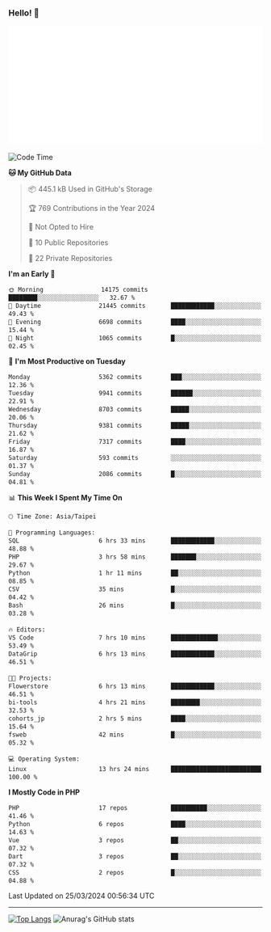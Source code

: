 ### Hello! 👋

![Metrics](/metrics.classic.svg)

<!--START_SECTION:waka-->
![Code Time](http://img.shields.io/badge/Code%20Time-1%2C264%20hrs%2053%20mins-blue)

**🐱 My GitHub Data** 

> 📦 445.1 kB Used in GitHub's Storage 
 > 
> 🏆 769 Contributions in the Year 2024
 > 
> 🚫 Not Opted to Hire
 > 
> 📜 10 Public Repositories 
 > 
> 🔑 22 Private Repositories 
 > 
**I'm an Early 🐤** 

```text
🌞 Morning                14175 commits       ████████░░░░░░░░░░░░░░░░░   32.67 % 
🌆 Daytime                21445 commits       ████████████░░░░░░░░░░░░░   49.43 % 
🌃 Evening                6698 commits        ████░░░░░░░░░░░░░░░░░░░░░   15.44 % 
🌙 Night                  1065 commits        █░░░░░░░░░░░░░░░░░░░░░░░░   02.45 % 
```
📅 **I'm Most Productive on Tuesday** 

```text
Monday                   5362 commits        ███░░░░░░░░░░░░░░░░░░░░░░   12.36 % 
Tuesday                  9941 commits        ██████░░░░░░░░░░░░░░░░░░░   22.91 % 
Wednesday                8703 commits        █████░░░░░░░░░░░░░░░░░░░░   20.06 % 
Thursday                 9381 commits        █████░░░░░░░░░░░░░░░░░░░░   21.62 % 
Friday                   7317 commits        ████░░░░░░░░░░░░░░░░░░░░░   16.87 % 
Saturday                 593 commits         ░░░░░░░░░░░░░░░░░░░░░░░░░   01.37 % 
Sunday                   2086 commits        █░░░░░░░░░░░░░░░░░░░░░░░░   04.81 % 
```


📊 **This Week I Spent My Time On** 

```text
🕑︎ Time Zone: Asia/Taipei

💬 Programming Languages: 
SQL                      6 hrs 33 mins       ████████████░░░░░░░░░░░░░   48.88 % 
PHP                      3 hrs 58 mins       ███████░░░░░░░░░░░░░░░░░░   29.67 % 
Python                   1 hr 11 mins        ██░░░░░░░░░░░░░░░░░░░░░░░   08.85 % 
CSV                      35 mins             █░░░░░░░░░░░░░░░░░░░░░░░░   04.42 % 
Bash                     26 mins             █░░░░░░░░░░░░░░░░░░░░░░░░   03.28 % 

🔥 Editors: 
VS Code                  7 hrs 10 mins       █████████████░░░░░░░░░░░░   53.49 % 
DataGrip                 6 hrs 13 mins       ████████████░░░░░░░░░░░░░   46.51 % 

🐱‍💻 Projects: 
Flowerstore              6 hrs 13 mins       ████████████░░░░░░░░░░░░░   46.51 % 
bi-tools                 4 hrs 21 mins       ████████░░░░░░░░░░░░░░░░░   32.53 % 
cohorts_jp               2 hrs 5 mins        ████░░░░░░░░░░░░░░░░░░░░░   15.64 % 
fsweb                    42 mins             █░░░░░░░░░░░░░░░░░░░░░░░░   05.32 % 

💻 Operating System: 
Linux                    13 hrs 24 mins      █████████████████████████   100.00 % 
```

**I Mostly Code in PHP** 

```text
PHP                      17 repos            ██████████░░░░░░░░░░░░░░░   41.46 % 
Python                   6 repos             ████░░░░░░░░░░░░░░░░░░░░░   14.63 % 
Vue                      3 repos             ██░░░░░░░░░░░░░░░░░░░░░░░   07.32 % 
Dart                     3 repos             ██░░░░░░░░░░░░░░░░░░░░░░░   07.32 % 
CSS                      2 repos             █░░░░░░░░░░░░░░░░░░░░░░░░   04.88 % 
```




 Last Updated on 25/03/2024 00:56:34 UTC
<!--END_SECTION:waka-->

<hr>

<span style="display:inline-block">[![Top Langs](https://github-readme-stats.vercel.app/api/top-langs/?username=maureendadap&layout=compact&theme=transparent)](https://github.com/anuraghazra/github-readme-stats)</span>
<span style="display:inline-block">![Anurag's GitHub stats](https://github-readme-stats.vercel.app/api?username=maureendadap&show_icons=true&theme=transparent&count_private=true)</span>

<!--
**MaureenDadap/maureendadap** is a ✨ _special_ ✨ repository because its `README.md` (this file) appears on your GitHub profile.

Here are some ideas to get you started:

- 🔭 I’m currently working on ...
- 🌱 I’m currently learning ...
- 👯 I’m looking to collaborate on ...
- 🤔 I’m looking for help with ...
- 💬 Ask me about ...
- 📫 How to reach me: ...
- 😄 Pronouns: ...
- ⚡ Fun fact: ...
-->
